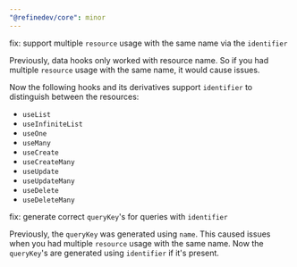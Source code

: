 ```yaml
---
"@refinedev/core": minor
---
```


fix: support multiple `resource` usage with the same name via the `identifier`

Previously, data hooks only worked with resource name. So if you had multiple `resource` usage with the same name, it would cause issues.

Now the following hooks and its derivatives support `identifier` to distinguish between the resources:

-   `useList`
-   `useInfiniteList`
-   `useOne`
-   `useMany`
-   `useCreate`
-   `useCreateMany`
-   `useUpdate`
-   `useUpdateMany`
-   `useDelete`
-   `useDeleteMany`

fix: generate correct `queryKey`'s for queries with `identifier`

Previously, the `queryKey` was generated using `name`. This caused issues when you had multiple `resource` usage with the same name. Now the `queryKey`'s are generated using `identifier` if it's present.
